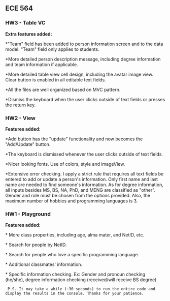 ## ECE 564 

### HW3 - Table VC

**Extra features added:**

\*"Team" field has been added to person information screen and to the data model. "Team" field only applies to students.

\*More detailed person description message, including degree information and team information if applicable.

\*More detailed table view cell design, including the avatar image view. Clear button is enabled in all editable text fields.

\*All the files are well organized based on MVC pattern.

\*Dismiss the keyboard when the user clicks outside of text fields or presses the return key.





### HW2 - View

**Features added:**

\*Add button has the "update" functionality and now becomes the "Add/Update" button.

\*The keyboard is dismissed whenever the user clicks outside of text fields.

\*Nicer looking fonts. Use of colors, style and imageView.

\*Extensive error checking. I apply a strict rule that requires all text fields be entered to add or update a person's information. Only first name and last name are needed to find someone's information.
As for degree information, all inputs besides MS, BS, NA, PhD, and MENG are classified as "other". Gender and role must be chosen from the options provided.
Also, the maximum number of hobbies and programming languages is 3.







### HW1 - Playground


**Features added:**

\* More class properties, including age, alma mater, and NetID, etc.

\* Search for people by NetID.

\* Search for people who love a specific programming language.

\* Additional classmates' information.

\* Specific information checking. Ex: Gender and pronoun checking (he/she), 
    degree information checking (received/will receive BS degree)
    
` P.S. It may take a while (~30 seconds) to run the entire code and display the results in the console. Thanks for your patience.`